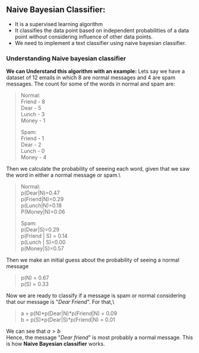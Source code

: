 ## Naive Bayesian Classifier:
- It is a supervised learning algorithm
- It classifies the data point based on independent probabilities of a data point without considering
  influence of other data points.
- We need to implement a text classifier using naive bayesian classifier.

### Understanding Naive bayesian classifier
**We can Understand this algorithm with an example:**
Lets say we have a dataset of 12 emails in which 8 are normal messages and 4 are spam messages. The count for some of the words in normal and spam are:
> Normal:\
> Friend - 8\
> Dear - 5\
> Lunch - 3\
> Money - 1
>
> Spam:\
> Friend - 1\
> Dear - 2\
> Lunch - 0\
> Money - 4

Then we calculate the probability of seeeing each word, given that we saw the word in either a normal message or spam.\
> Normal: \
> p(Dear|N)=0.47\
>p(Friend|N)=0.29\
>p(Lunch|N)=0.18\
P(Money|N)=0.06
> 
> Spam: \
>p(Dear|S)=0.29\
>p(Friend | S) = 0.14\
>p(Lunch | S)=0.00\
>p(Money|S)=0.57

Then we make an initial guess about the probability of seeing a normal message
> p(N) = 0.67\
> p(S) = 0.33

Now we are ready to classify if a message is spam or normal considering that our message is "*Dear Friend*". For that,\
> a = p(N)*p(Dear|N)*p(Friend|N) = 0.09\
> b = p(S)*p(Dear|S)*p(Friend|N) = 0.01

We can see that
$a > b$\
Hence, the message "*Dear friend*" is most probably a normal message. This is how **Naive Bayesian classifier** works. 
